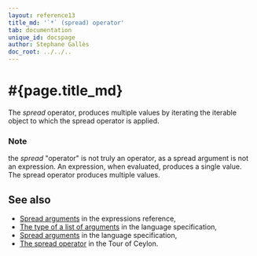 ```yaml
---
layout: reference13
title_md: '`*` (spread) operator'
tab: documentation
unique_id: docspage
author: Stephane Gallès
doc_root: ../../..
---
```


# #{page.title_md}

The *spread* operator, produces multiple values by iterating
the iterable object to which the spread operator is applied.

### Note

the *spread* "operator" is not truly an operator, as a spread argument
is not an expression. An expression, when evaluated, produces a single
value. The spread operator produces multiple values.

## See also
* [Spread arguments](../../expression/positional-argument-list/#spread_arguments) in the expressions reference,
* [The type of a list of arguments](#{site.urls.spec_current}#tupletypeofarglist) in the 
  language specification,
* [Spread arguments](#{site.urls.spec_current}#spreadarguments) in the 
  language specification,
* [The spread operator](#{page.doc_root}/tour/functions/#the_spread_operator) 
  in the Tour of Ceylon.

